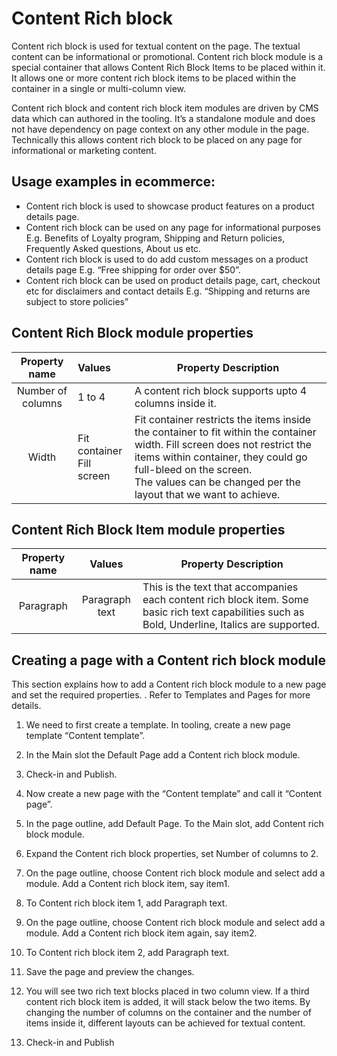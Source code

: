# Content Rich block

Content rich block is used for textual content on the page. The textual content can be informational or promotional. Content rich block module is a special container that allows Content Rich Block Items to be placed within it. It allows one or more content rich block items to be placed within the container in a single or multi-column view. 

Content rich block and content rich block item modules are driven by CMS data which can authored in the tooling. It’s a standalone module and does not have dependency on page context on any other module in the page. Technically this allows content rich block to be placed on any page for informational or marketing content.

## Usage examples in ecommerce:

* Content rich block is used to showcase product features on a product details page.
* Content rich block can be used on any page for informational purposes E.g. Benefits of Loyalty program, Shipping and Return policies, Frequently Asked questions, About us etc.
* Content rich block is used to do add custom messages on a product details page E.g. “Free shipping for order over $50”. 
* Content rich block can be used on product details page, cart, checkout etc for disclaimers and contact details E.g. “Shipping and returns are subject to store policies” 

## Content Rich Block module properties

|   Property name   | Values                         | Property Description                                         |
| :---------------: | :----------------------------- | ------------------------------------------------------------ |
| Number of columns | 1 to 4                     | A content rich block supports upto 4 columns inside it.      |
|       Width       | Fit container<br />Fill screen | Fit container restricts the items inside the container to fit within   the container width.   Fill screen does not restrict the items within container, they could   go full-bleed on the screen.<br />The values can be changed per the layout that we want to achieve. |

 

## Content Rich Block Item module properties

| Property name | Values         | Property Description                                         |
| :-----------: | :--------------: | ------------------------------------------------------------ |
|   Paragraph   | Paragraph text | This is the text that accompanies each content rich block item. Some basic rich text capabilities such as Bold, Underline, Italics are supported. |

 

## Creating a page with a Content rich block module

This section explains how to add a Content rich block module to a new page and set the required properties. . Refer to Templates and Pages for more details.

1. We need to first create a template. In tooling, create a new page template “Content template”.

2. In the Main slot the Default Page add a Content rich block module. 

3. Check-in and Publish.

4. Now create a new page with the “Content template” and call it “Content page”.

5. In the page outline, add Default Page. To the Main slot, add Content rich block module.

6. Expand the Content rich block properties, set Number of columns to 2.

7. On the page outline, choose Content rich block module and select add a module. Add a Content rich block item, say item1. 

8. To Content rich block item 1, add Paragraph text.

9. On the page outline, choose Content rich block module and select add a module. Add a Content rich block item again, say item2. 

10. To Content rich block item 2, add Paragraph text.

11. Save the page and preview the changes. 

12. You will see two rich text blocks placed in two column view. If a third content rich block item is added, it will stack below the two items.  By changing the number of columns on the container and the number of items inside it, different layouts can be achieved for textual content.

13. Check-in and Publish

